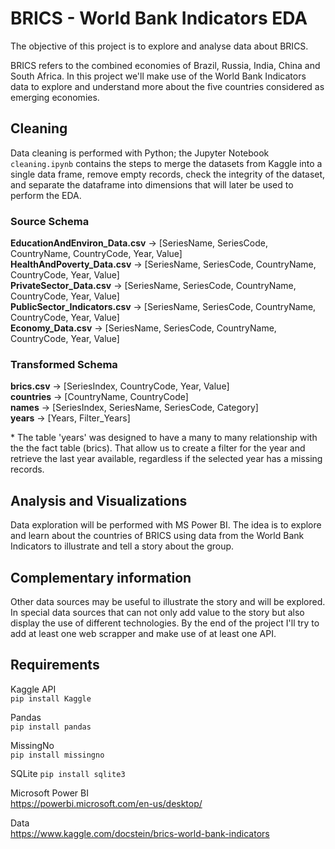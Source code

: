 # BRICS - World Bank Indicators EDA 

The objective of this project is to explore and analyse data about BRICS.  
  
BRICS refers to the combined economies of Brazil, Russia, India, China and South Africa. In this project we'll make use of the World Bank Indicators data to explore and understand more about the five countries considered as emerging economies.  

## Cleaning
Data cleaning is performed with Python; the Jupyter Notebook `cleaning.ipynb` contains the steps to merge the datasets from Kaggle into a single data frame, remove empty records, check the integrity of the dataset, and separate the dataframe into dimensions that will later be used to perform the EDA.

### Source Schema
__EducationAndEnviron_Data.csv__ -> [SeriesName, SeriesCode, CountryName, CountryCode, Year, Value]  
__HealthAndPoverty_Data.csv__ -> [SeriesName, SeriesCode, CountryName, CountryCode, Year, Value]  
__PrivateSector_Data.csv__ -> [SeriesName, SeriesCode, CountryName, CountryCode, Year, Value]  
__PublicSector_Indicators.csv__ -> [SeriesName, SeriesCode, CountryName, CountryCode, Year, Value]  
__Economy_Data.csv__ -> [SeriesName, SeriesCode, CountryName, CountryCode, Year, Value]  

### Transformed Schema
__brics.csv__ -> [SeriesIndex, CountryCode, Year, Value]  
__countries__ -> [CountryName, CountryCode]  
__names__ -> [SeriesIndex, SeriesName, SeriesCode, Category]  
__years__ -> [Years, Filter_Years]

\* The table 'years' was designed to have a many to many relationship with the the fact table (brics). That allow us to create a filter for the year and retrieve the last year available, regardless if the selected year has a missing records.

## Analysis and Visualizations
Data exploration will be performed with MS Power BI. The idea is to explore and learn about the countries of BRICS using data from the World Bank Indicators to illustrate and tell a story about the group.

## Complementary information
Other data sources may be useful to illustrate the story and will be explored. In special data sources that can not only add value to the story but also display the use of different technologies. By the end of the project I'll try to add at least one web scrapper and make use of at least one API.

## Requirements

Kaggle API  
`pip install Kaggle`

Pandas  
`pip install pandas`

MissingNo  
`pip install missingno`

SQLite
`pip install sqlite3`

Microsoft Power BI  
https://powerbi.microsoft.com/en-us/desktop/

Data  
https://www.kaggle.com/docstein/brics-world-bank-indicators